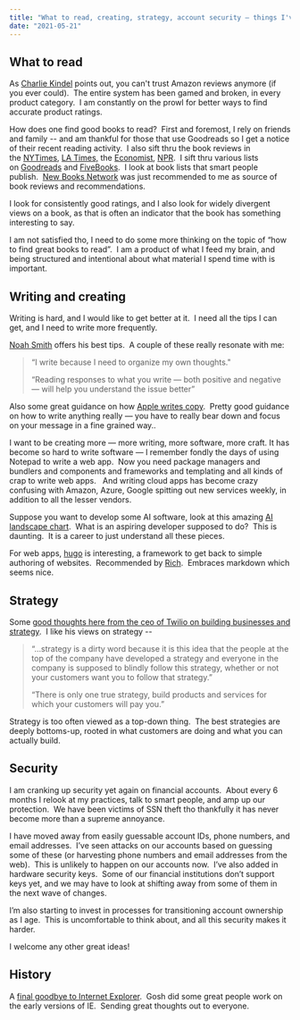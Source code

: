 ```yaml
---
title: "What to read, creating, strategy, account security — things I've been thinking about this week"
date: "2021-05-21"
---
```


## **What to read**

As [Charlie Kindel](https://twitter.com/ckindel/status/1390706287093055488?s=21) points out, you can't trust Amazon reviews anymore (if you ever could).  The entire system has been gamed and broken, in every product category.  I am constantly on the prowl for better ways to find accurate product ratings.

How does one find good books to read?  First and foremost, I rely on friends and family -- and am thankful for those that use Goodreads so I get a notice of their recent reading activity.  I also sift thru the book reviews in the [NYTimes](https://www.nytimes.com/section/books), [LA Times,](https://www.latimes.com/entertainment-arts/books) the [Economist](https://www.economist.com/books-and-arts), [NPR](https://www.npr.org/books/).  I sift thru various lists on [Goodreads](https://www.goodreads.com/) and [FiveBooks](https://fivebooks.com/).  I look at book lists that smart people publish.  [New Books Network](https://newbooksnetwork.com/) was just recommended to me as source of book reviews and recommendations.   

I look for consistently good ratings, and I also look for widely divergent views on a book, as that is often an indicator that the book has something interesting to say. 

I am not satisfied tho, I need to do some more thinking on the topic of “how to find great books to read”.  I am a product of what I feed my brain, and being structured and intentional about what material I spend time with is important. 

## **Writing and creating**

Writing is hard, and I would like to get better at it.  I need all the tips I can get, and I need to write more frequently.

[Noah Smith](https://noahpinion.substack.com/p/noah-smiths-writing-advice) offers his best tips.  A couple of these really resonate with me:

> “I write because I need to organize my own thoughts."
> 
> “Reading responses to what you write — both positive and negative — will help you understand the issue better”

Also some great guidance on how [Apple writes copy](https://twitter.com/alexgarcia_atx/status/1386506571828531200?s=20).  Pretty good guidance on how to write anything really — you have to really bear down and focus on your message in a fine grained way..  

I want to be creating more — more writing, more software, more craft. It has become so hard to write software — I remember fondly the days of using Notepad to write a web app.  Now you need package managers and bundlers and components and frameworks and templating and all kinds of crap to write web apps.   And writing cloud apps has become crazy confusing with Amazon, Azure, Google spitting out new services weekly, in addition to all the lesser vendors.  

Suppose you want to develop some AI software, look at this amazing [AI landscape chart](https://landscape.lfai.foundation/).  What is an aspiring developer supposed to do?  This is daunting.  It is a career to just understand all these pieces.

For web apps, [hugo](https://gohugo.io/) is interesting, a framework to get back to simple authoring of websites.  Recommended by [Rich](https://tongfamily.com/).  Embraces markdown which seems nice.   

## **Strategy**

Some [good thoughts here from the ceo of Twilio on building businesses and strategy](https://www.nfx.com/post/seven-powers/).  I like his views on strategy -- 

> “…strategy is a dirty word because it is this idea that the people at the top of the company have developed a strategy and everyone in the company is supposed to blindly follow this strategy, whether or not your customers want you to follow that strategy.”
> 
> “There is only one true strategy, build products and services for which your customers will pay you.”

Strategy is too often viewed as a top-down thing.  The best strategies are deeply bottoms-up, rooted in what customers are doing and what you can actually build.

## **Security**

I am cranking up security yet again on financial accounts.  About every 6 months I relook at my practices, talk to smart people, and amp up our protection.  We have been victims of SSN theft tho thankfully it has never become more than a supreme annoyance.

I have moved away from easily guessable account IDs, phone numbers, and email addresses.  I’ve seen attacks on our accounts based on guessing some of these (or harvesting phone numbers and email addresses from the web).  This is unlikely to happen on our accounts now.  I’ve also added in hardware security keys.  Some of our financial institutions don’t support keys yet, and we may have to look at shifting away from some of them in the next wave of changes.  

I’m also starting to invest in processes for transitioning account ownership as I age.  This is uncomfortable to think about, and all this security makes it harder.

I welcome any other great ideas!

## **History**

A [final goodbye to Internet Explorer](https://www.bbc.com/news/technology-57186266).  Gosh did some great people work on the early versions of IE.  Sending great thoughts out to everyone.

